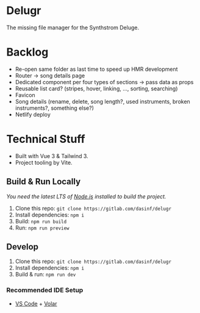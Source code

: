 # Delugr

The missing file manager for the Synthstrom Deluge.

# Backlog

- Re-open same folder as last time to speed up HMR development
- Router -> song details page
- Dedicated component per four types of sections -> pass data as props
- Reusable list card? (stripes, hover, linking, ..., sorting, searching)
- Favicon
- Song details (rename, delete, song length?, used instruments, broken instruments?, something else?)
- Netlify deploy

# Technical Stuff

- Built with Vue 3 & Tailwind 3.
- Project tooling by Vite.

## Build & Run Locally

*You need the latest LTS of [Node.js](https://nodejs.org/) installed to build the project.*

1. Clone this repo: `git clone https://gitlab.com/dasinf/delugr`
1. Install dependencies: `npm i`
1. Build: `npm run build`
1. Run: `npm run preview`

## Develop

1. Clone this repo: `git clone https://gitlab.com/dasinf/delugr`
1. Install dependencies: `npm i`
1. Build & run: `npm run dev`

### Recommended IDE Setup

- [VS Code](https://code.visualstudio.com/) + [Volar](https://marketplace.visualstudio.com/items?itemName=johnsoncodehk.volar)
